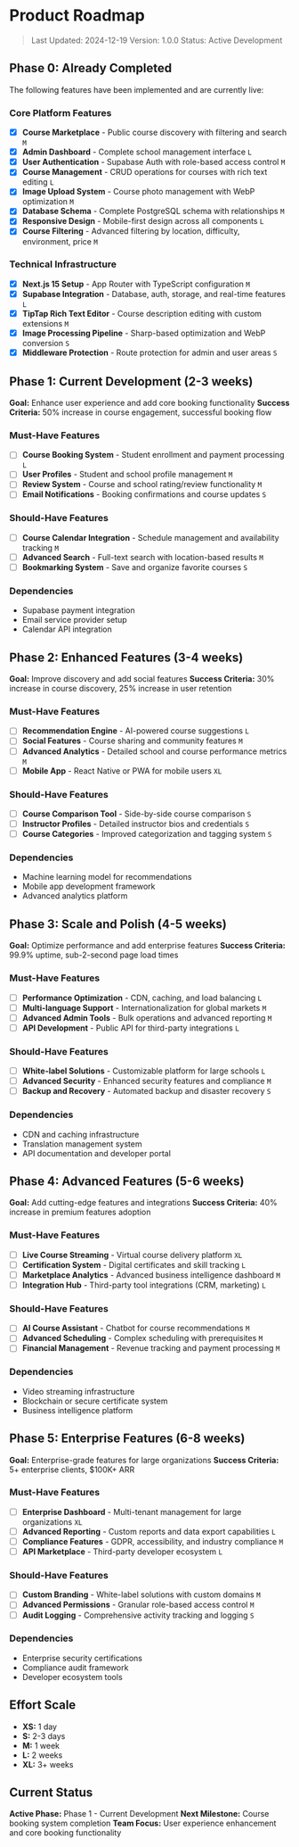 # Product Roadmap

> Last Updated: 2024-12-19
> Version: 1.0.0
> Status: Active Development

## Phase 0: Already Completed

The following features have been implemented and are currently live:

### Core Platform Features
- [x] **Course Marketplace** - Public course discovery with filtering and search `M`
- [x] **Admin Dashboard** - Complete school management interface `L`
- [x] **User Authentication** - Supabase Auth with role-based access control `M`
- [x] **Course Management** - CRUD operations for courses with rich text editing `L`
- [x] **Image Upload System** - Course photo management with WebP optimization `M`
- [x] **Database Schema** - Complete PostgreSQL schema with relationships `M`
- [x] **Responsive Design** - Mobile-first design across all components `L`
- [x] **Course Filtering** - Advanced filtering by location, difficulty, environment, price `M`

### Technical Infrastructure
- [x] **Next.js 15 Setup** - App Router with TypeScript configuration `M`
- [x] **Supabase Integration** - Database, auth, storage, and real-time features `L`
- [x] **TipTap Rich Text Editor** - Course description editing with custom extensions `M`
- [x] **Image Processing Pipeline** - Sharp-based optimization and WebP conversion `S`
- [x] **Middleware Protection** - Route protection for admin and user areas `S`

## Phase 1: Current Development (2-3 weeks)

**Goal:** Enhance user experience and add core booking functionality
**Success Criteria:** 50% increase in course engagement, successful booking flow

### Must-Have Features

- [ ] **Course Booking System** - Student enrollment and payment processing `L`
- [ ] **User Profiles** - Student and school profile management `M`
- [ ] **Review System** - Course and school rating/review functionality `M`
- [ ] **Email Notifications** - Booking confirmations and course updates `S`

### Should-Have Features

- [ ] **Course Calendar Integration** - Schedule management and availability tracking `M`
- [ ] **Advanced Search** - Full-text search with location-based results `M`
- [ ] **Bookmarking System** - Save and organize favorite courses `S`

### Dependencies

- Supabase payment integration
- Email service provider setup
- Calendar API integration

## Phase 2: Enhanced Features (3-4 weeks)

**Goal:** Improve discovery and add social features
**Success Criteria:** 30% increase in course discovery, 25% increase in user retention

### Must-Have Features

- [ ] **Recommendation Engine** - AI-powered course suggestions `L`
- [ ] **Social Features** - Course sharing and community features `M`
- [ ] **Advanced Analytics** - Detailed school and course performance metrics `M`
- [ ] **Mobile App** - React Native or PWA for mobile users `XL`

### Should-Have Features

- [ ] **Course Comparison Tool** - Side-by-side course comparison `S`
- [ ] **Instructor Profiles** - Detailed instructor bios and credentials `S`
- [ ] **Course Categories** - Improved categorization and tagging system `S`

### Dependencies

- Machine learning model for recommendations
- Mobile app development framework
- Advanced analytics platform

## Phase 3: Scale and Polish (4-5 weeks)

**Goal:** Optimize performance and add enterprise features
**Success Criteria:** 99.9% uptime, sub-2-second page load times

### Must-Have Features

- [ ] **Performance Optimization** - CDN, caching, and load balancing `L`
- [ ] **Multi-language Support** - Internationalization for global markets `M`
- [ ] **Advanced Admin Tools** - Bulk operations and advanced reporting `M`
- [ ] **API Development** - Public API for third-party integrations `L`

### Should-Have Features

- [ ] **White-label Solutions** - Customizable platform for large schools `L`
- [ ] **Advanced Security** - Enhanced security features and compliance `M`
- [ ] **Backup and Recovery** - Automated backup and disaster recovery `S`

### Dependencies

- CDN and caching infrastructure
- Translation management system
- API documentation and developer portal

## Phase 4: Advanced Features (5-6 weeks)

**Goal:** Add cutting-edge features and integrations
**Success Criteria:** 40% increase in premium features adoption

### Must-Have Features

- [ ] **Live Course Streaming** - Virtual course delivery platform `XL`
- [ ] **Certification System** - Digital certificates and skill tracking `L`
- [ ] **Marketplace Analytics** - Advanced business intelligence dashboard `M`
- [ ] **Integration Hub** - Third-party tool integrations (CRM, marketing) `L`

### Should-Have Features

- [ ] **AI Course Assistant** - Chatbot for course recommendations `M`
- [ ] **Advanced Scheduling** - Complex scheduling with prerequisites `M`
- [ ] **Financial Management** - Revenue tracking and payment processing `M`

### Dependencies

- Video streaming infrastructure
- Blockchain or secure certificate system
- Business intelligence platform

## Phase 5: Enterprise Features (6-8 weeks)

**Goal:** Enterprise-grade features for large organizations
**Success Criteria:** 5+ enterprise clients, $100K+ ARR

### Must-Have Features

- [ ] **Enterprise Dashboard** - Multi-tenant management for large organizations `XL`
- [ ] **Advanced Reporting** - Custom reports and data export capabilities `L`
- [ ] **Compliance Features** - GDPR, accessibility, and industry compliance `M`
- [ ] **API Marketplace** - Third-party developer ecosystem `L`

### Should-Have Features

- [ ] **Custom Branding** - White-label solutions with custom domains `M`
- [ ] **Advanced Permissions** - Granular role-based access control `M`
- [ ] **Audit Logging** - Comprehensive activity tracking and logging `S`

### Dependencies

- Enterprise security certifications
- Compliance audit framework
- Developer ecosystem tools

## Effort Scale

- **XS:** 1 day
- **S:** 2-3 days  
- **M:** 1 week
- **L:** 2 weeks
- **XL:** 3+ weeks

## Current Status

**Active Phase:** Phase 1 - Current Development
**Next Milestone:** Course booking system completion
**Team Focus:** User experience enhancement and core booking functionality 